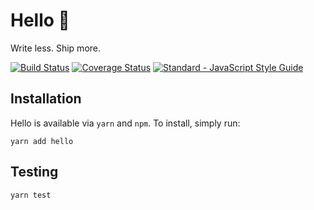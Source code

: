 # Hello 👋

Write less. Ship more.

[![Build Status](https://img.shields.io/travis/hello-js/hello/master.svg)](https://travis-ci.org/hello-js/hello)
[![Coverage Status](https://img.shields.io/coveralls/hello-js/hello.svg)](https://coveralls.io/github/hello-js/hello)
[![Standard - JavaScript Style Guide](https://img.shields.io/badge/code%20style-standard-brightgreen.svg)](http://standardjs.com/)

## Installation

Hello is available via `yarn` and `npm`.  To install, simply run:

```
yarn add hello
```

## Testing

```
yarn test
```
